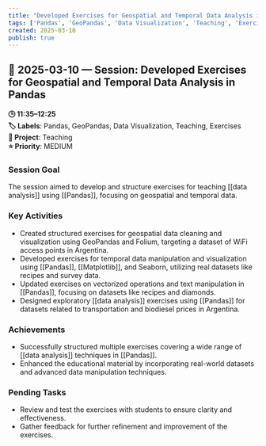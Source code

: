 ```yaml
---
title: "Developed Exercises for Geospatial and Temporal Data Analysis in Pandas"
tags: ['Pandas', 'GeoPandas', 'Data Visualization', 'Teaching', 'Exercises']
created: 2025-03-10
publish: true
---
```


## 📅 2025-03-10 — Session: Developed Exercises for Geospatial and Temporal Data Analysis in Pandas

**🕒 11:35–12:25**  
**🏷️ Labels**: Pandas, GeoPandas, Data Visualization, Teaching, Exercises  
**📂 Project**: Teaching  
**⭐ Priority**: MEDIUM  


### Session Goal
The session aimed to develop and structure exercises for teaching [[data analysis]] using [[Pandas]], focusing on geospatial and temporal data.

### Key Activities
- Created structured exercises for geospatial data cleaning and visualization using GeoPandas and Folium, targeting a dataset of WiFi access points in Argentina.
- Developed exercises for temporal data manipulation and visualization using [[Pandas]], [[Matplotlib]], and Seaborn, utilizing real datasets like recipes and survey data.
- Updated exercises on vectorized operations and text manipulation in [[Pandas]], focusing on datasets like recipes and diamonds.
- Designed exploratory [[data analysis]] exercises using [[Pandas]] for datasets related to transportation and biodiesel prices in Argentina.

### Achievements
- Successfully structured multiple exercises covering a wide range of [[data analysis]] techniques in [[Pandas]].
- Enhanced the educational material by incorporating real-world datasets and advanced data manipulation techniques.

### Pending Tasks
- Review and test the exercises with students to ensure clarity and effectiveness.
- Gather feedback for further refinement and improvement of the exercises.
